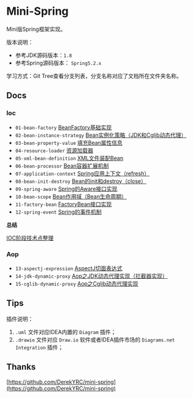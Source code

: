 # Mini-Spring

Mini版Spring框架实现。

版本说明：
- 参考JDK源码版本：`1.8`
- 参考Spring源码版本： `Spring5.2.x`

学习方式：Git Tree查看分支列表，分支名称对应了文档所在文件夹名称。

## Docs

### Ioc

- `01-bean-factory` [BeanFactory基础实现](docs/ioc/01-bean-factory/README.md)
- `02-bean-instance-strategy` [Bean实例化策略（JDK和Cglib动态代理）](docs/ioc/02-bean-instance-strategy/README.md)
- `03-bean-property-value` [填充Bean属性信息](docs/ioc/03-bean-property-value/README.md)
- `04-resource-loader` [资源加载器](docs/ioc/04-resource-loader/README.md)
- `05-xml-bean-definition` [XML文件装配Bean](docs/ioc/05-xml-bean-definition/README.md)
- `06-bean-processor` [Bean容器扩展机制](docs/ioc/06-bean-processor/README.md)
- `07-application-context` [Spring应用上下文（refresh）](docs/ioc/07-application-context/README.md)
- `08-bean-init-destroy` [Bean的init和destroy（close）](docs/ioc/08-bean-init-destroy/README.md)
- `09-spring-aware` [Spring的Aware接口实现](docs/ioc/09-spring-aware/README.md)
- `10-bean-scope` [Bean作用域（Bean生命周期）](docs/ioc/10-bean-scope/README.md)
- `11-factory-bean` [FactoryBean接口实现](docs/ioc/11-factory-bean/README.md)
- `12-spring-event` [Spring的事件机制](docs/ioc/12-spring-event/README.md)

**总结**

[IOC阶段技术点整理](docs/ioc/README.md)

### Aop

- `13-aspectj-expression` [AspectJ切面表达式](docs/aop/13-aspectj-expression/README.md)
- `14-jdk-dynamic-proxy` [Aop之JDK动态代理实现（拦截器实现）](docs/aop/14-jdk-dynamic-proxy/README.md)
- `15-cglib-dynamic-proxy` [Aop之Cglib动态代理实现](docs/aop/15-cglib-dynamic-proxy/README.md)


## Tips

插件说明：
1. `.uml` 文件对应IDEA内置的 `Diagram` 插件；
2. `.drawio` 文件对应 `Draw.io` 软件或者IDEA插件市场的 `Diagrams.net Integration` 插件；

## Thanks

[https://github.com/DerekYRC/mini-spring](https://github.com/DerekYRC/mini-spring)